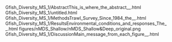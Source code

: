 Gfish_Diversity_MS_1/AbstractThis_is_where_the_abstract__.html
Gfish_Diversity_MS_1/untitled.html
Gfish_Diversity_MS_1/MethodsTrawl_Survey_Since_1984_the__.html
Gfish_Diversity_MS_1/ResultsEnvironmental_conditions_and_responses_The__.html
figures/nMDS_Shallow/nMDS_Shallow&Deep_original.png
Gfish_Diversity_MS_1/DiscussionMain_message_from_each_figure__.html